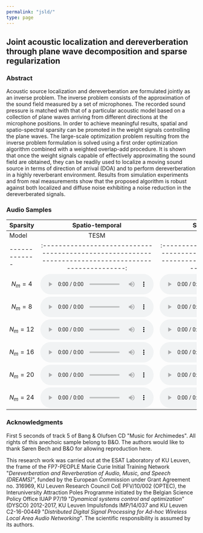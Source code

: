 ```yaml
---
permalink: "jsld/"
type: page
---
```

<style type="text/css">
audio {
      display: block;
      }
</style>

## Joint acoustic localization and dereverberation through plane wave decomposition and sparse regularization

### Abstract

Acoustic source localization and dereverberation are formulated jointly as an inverse problem. The inverse problem consists of the approximation of the sound field measured by a set of microphones. The recorded sound pressure is matched with that of a particular acoustic model based on a collection of plane waves arriving from different directions at the microphone positions. In order to achieve meaningful results, spatial and spatio-spectral sparsity can be promoted in the weight signals controlling the plane waves. The large-scale optimization problem resulting from the inverse problem formulation is solved using a first order optimization algorithm combined with a weighted overlap-add procedure. It is shown that once the weight signals capable of effectively approximating the sound field are obtained, they can be readily used to localize a moving sound source in terms of direction of arrival (DOA) and to perform dereverberation in a highly reverberant environment. Results from simulation experiments and from real measurements show that the proposed algorithm is robust against both localized and diffuse noise exhibiting a noise reduction in the dereverberated signals.

### Audio Samples

|    Sparsity    | Spatio-temporal                                                                                     | Spatio-spectral                                                                                   | Spatial                                                                                            | Spatial                                                                                              |                                                                                                       |                                                                                         |
| -------------  |:---------------------------------------------------------------------------------------------------:|:-------------------------------------------------------------------------------------------------:|:--------------------------------------------------------------------------------------------------:|:----------------------------------------------------------------------------------------------------:|:-----------------------------------------------------------------------------------------------------:|:---------------------------------------------------------------------------------------:|
|   Model        | TESM                                                                                                |PWDM                                                                                               | PWDM                                                                                               | TESM                                                                                                 |Microphone                                                                                             |Anechoic                                                                                 |
| -------------  |:---------------------------------------------------------------------------------------------------:|:-------------------------------------------------------------------------------------------------:|:--------------------------------------------------------------------------------------------------:|:----------------------------------------------------------------------------------------------------:|:-----------------------------------------------------------------------------------------------------:|:---------------------------------------------------------------------------------------:|
| $$N_{m} = 4 $$ |<audio controls="controls" type="audio/wav" src="/assets/jsld/TESM/Nm4_l1/w.wav"><a>play</a></audio> |<audio controls="controls" type="audio/wav" src="/assets/jsld/PW/Nm4_l1/w.wav"><a>play</a></audio> |<audio controls="controls" type="audio/wav" src="/assets/jsld/PW/Nm4_l21/w.wav"><a>play</a></audio> |<audio controls="controls" type="audio/wav" src="/assets/jsld/TESM/Nm4_l21/w.wav"><a>play</a></audio> | <audio controls="controls" type="audio/wav" src="/assets/jsld/TESM/Nm4_l21/p.wav"><a>play</a></audio> | <audio controls="controls" type="audio/wav" src="/assets/jsld/s.wav"><a>play</a></audio>|
| $$N_{m} = 8 $$ |<audio controls="controls" type="audio/wav" src="/assets/jsld/TESM/Nm8_l1/w.wav"><a>play</a></audio> |<audio controls="controls" type="audio/wav" src="/assets/jsld/PW/Nm8_l1/w.wav"><a>play</a></audio> |<audio controls="controls" type="audio/wav" src="/assets/jsld/PW/Nm8_l21/w.wav"><a>play</a></audio> |<audio controls="controls" type="audio/wav" src="/assets/jsld/TESM/Nm8_l21/w.wav"><a>play</a></audio> | <audio controls="controls" type="audio/wav" src="/assets/jsld/TESM/Nm8_l21/p.wav"><a>play</a></audio> | <audio controls="controls" type="audio/wav" src="/assets/jsld/s.wav"><a>play</a></audio>|
| $$N_{m} =12 $$ |<audio controls="controls" type="audio/wav" src="/assets/jsld/TESM/Nm12_l1/w.wav"><a>play</a></audio>|<audio controls="controls" type="audio/wav" src="/assets/jsld/PW/Nm12_l1/w.wav"><a>play</a></audio>|<audio controls="controls" type="audio/wav" src="/assets/jsld/PW/Nm12_l21/w.wav"><a>play</a></audio>|<audio controls="controls" type="audio/wav" src="/assets/jsld/TESM/Nm12_l21/w.wav"><a>play</a></audio>| <audio controls="controls" type="audio/wav" src="/assets/jsld/TESM/Nm12_l21/p.wav"><a>play</a></audio>| <audio controls="controls" type="audio/wav" src="/assets/jsld/s.wav"><a>play</a></audio>|
| $$N_{m} =16 $$ |<audio controls="controls" type="audio/wav" src="/assets/jsld/TESM/Nm16_l1/w.wav"><a>play</a></audio>|<audio controls="controls" type="audio/wav" src="/assets/jsld/PW/Nm16_l1/w.wav"><a>play</a></audio>|<audio controls="controls" type="audio/wav" src="/assets/jsld/PW/Nm16_l21/w.wav"><a>play</a></audio>|<audio controls="controls" type="audio/wav" src="/assets/jsld/TESM/Nm16_l21/w.wav"><a>play</a></audio>| <audio controls="controls" type="audio/wav" src="/assets/jsld/TESM/Nm16_l21/p.wav"><a>play</a></audio>| <audio controls="controls" type="audio/wav" src="/assets/jsld/s.wav"><a>play</a></audio>|
| $$N_{m} =20 $$ |<audio controls="controls" type="audio/wav" src="/assets/jsld/TESM/Nm20_l1/w.wav"><a>play</a></audio>|<audio controls="controls" type="audio/wav" src="/assets/jsld/PW/Nm20_l1/w.wav"><a>play</a></audio>|<audio controls="controls" type="audio/wav" src="/assets/jsld/PW/Nm20_l21/w.wav"><a>play</a></audio>|<audio controls="controls" type="audio/wav" src="/assets/jsld/TESM/Nm20_l21/w.wav"><a>play</a></audio>| <audio controls="controls" type="audio/wav" src="/assets/jsld/TESM/Nm20_l21/p.wav"><a>play</a></audio>| <audio controls="controls" type="audio/wav" src="/assets/jsld/s.wav"><a>play</a></audio>|
| $$N_{m} =24 $$ |<audio controls="controls" type="audio/wav" src="/assets/jsld/TESM/Nm24_l1/w.wav"><a>play</a></audio>|<audio controls="controls" type="audio/wav" src="/assets/jsld/PW/Nm24_l1/w.wav"><a>play</a></audio>|<audio controls="controls" type="audio/wav" src="/assets/jsld/PW/Nm24_l21/w.wav"><a>play</a></audio>|<audio controls="controls" type="audio/wav" src="/assets/jsld/TESM/Nm24_l21/w.wav"><a>play</a></audio>| <audio controls="controls" type="audio/wav" src="/assets/jsld/TESM/Nm24_l21/p.wav"><a>play</a></audio>| <audio controls="controls" type="audio/wav" src="/assets/jsld/s.wav"><a>play</a></audio>|


### Acknowledgments

First 5 seconds of track 5 of Bang & Olufsen CD "Music for Archimedes". All rights of this anechoic sample belong to B&O. The authors would like to thank Søren Bech and B&O for allowing reproduction here.

This research work was carried out at the ESAT Laboratory of KU Leuven, the frame of the FP7-PEOPLE Marie Curie Initial Training Network "_Dereverberation and Reverberation
of Audio, Music, and Speech (DREAMS)_", funded by the European Commission under Grant Agreement no. 316969, KU Leuven Research Council CoE PFV/10/002 (OPTEC), the Interuniversity Attraction  Poles Programme initiated by the Belgian Science Policy Office IUAP P7/19 "_Dynamical systems control and optimization_" (DYSCO) 2012-2017, KU Leuven Impulsfonds IMP/14/037 and KU Leuven C2-16-00449 "_Distributed Digital Signal Processing for Ad-hoc Wireless Local Area Audio Networking_". The scientific responsibility is assumed by its authors.

